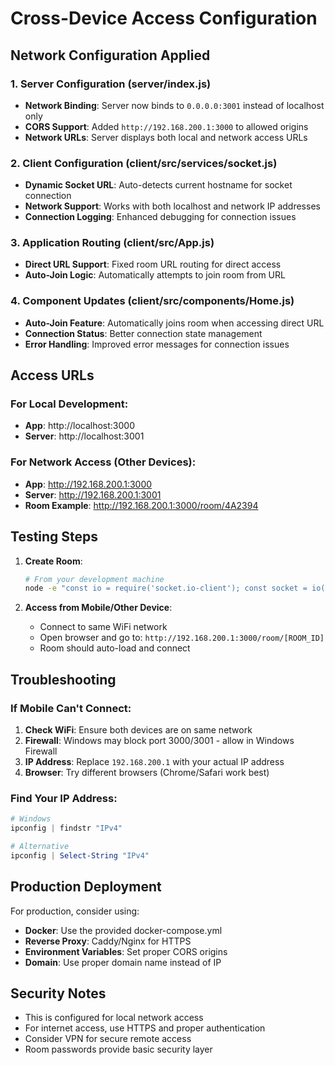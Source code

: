 # Cross-Device Access Configuration

## Network Configuration Applied

### 1. Server Configuration (server/index.js)
- **Network Binding**: Server now binds to `0.0.0.0:3001` instead of localhost only
- **CORS Support**: Added `http://192.168.200.1:3000` to allowed origins
- **Network URLs**: Server displays both local and network access URLs

### 2. Client Configuration (client/src/services/socket.js)
- **Dynamic Socket URL**: Auto-detects current hostname for socket connection
- **Network Support**: Works with both localhost and network IP addresses
- **Connection Logging**: Enhanced debugging for connection issues

### 3. Application Routing (client/src/App.js)
- **Direct URL Support**: Fixed room URL routing for direct access
- **Auto-Join Logic**: Automatically attempts to join room from URL

### 4. Component Updates (client/src/components/Home.js)
- **Auto-Join Feature**: Automatically joins room when accessing direct URL
- **Connection Status**: Better connection state management
- **Error Handling**: Improved error messages for connection issues

## Access URLs

### For Local Development:
- **App**: http://localhost:3000
- **Server**: http://localhost:3001

### For Network Access (Other Devices):
- **App**: http://192.168.200.1:3000  
- **Server**: http://192.168.200.1:3001
- **Room Example**: http://192.168.200.1:3000/room/4A2394

## Testing Steps

1. **Create Room**: 
   ```bash
   # From your development machine
   node -e "const io = require('socket.io-client'); const socket = io('http://localhost:3001'); socket.on('connect', () => { socket.emit('create-room', {password: null}); }); socket.on('room-created', (data) => { console.log('Room URL: http://192.168.200.1:3000/room/' + data.roomId); process.exit(0); });"
   ```

2. **Access from Mobile/Other Device**:
   - Connect to same WiFi network
   - Open browser and go to: `http://192.168.200.1:3000/room/[ROOM_ID]`
   - Room should auto-load and connect

## Troubleshooting

### If Mobile Can't Connect:
1. **Check WiFi**: Ensure both devices are on same network
2. **Firewall**: Windows may block port 3000/3001 - allow in Windows Firewall
3. **IP Address**: Replace `192.168.200.1` with your actual IP address
4. **Browser**: Try different browsers (Chrome/Safari work best)

### Find Your IP Address:
```powershell
# Windows
ipconfig | findstr "IPv4"

# Alternative
ipconfig | Select-String "IPv4"
```

## Production Deployment

For production, consider using:
- **Docker**: Use the provided docker-compose.yml
- **Reverse Proxy**: Caddy/Nginx for HTTPS
- **Environment Variables**: Set proper CORS origins
- **Domain**: Use proper domain name instead of IP

## Security Notes

- This is configured for local network access
- For internet access, use HTTPS and proper authentication
- Consider VPN for secure remote access
- Room passwords provide basic security layer
